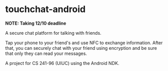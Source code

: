 # touchchat-android

**NOTE: Taking 12/10 deadline**

A secure chat platform for talking with friends.

Tap your phone to your friend's and use NFC to exchange information. After that, you can securely chat with your friend using encryption and be sure that only they can read your messages.

A project for CS 241-96 (UIUC) using the Android NDK.
